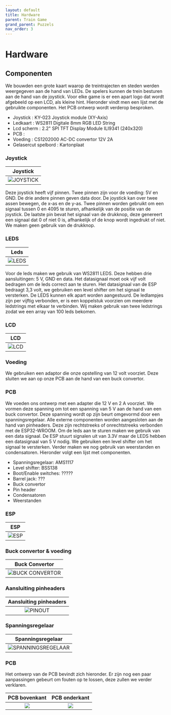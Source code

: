 ```yaml
---
layout: default
title: Hardware
parent: Train Game
grand_parent: Puzzels
nav_order: 3
---
```

# Hardware
## Componenten
We bouwden een grote kaart waarop de treintrajecten en steden werden weergegeven aan de hand van LEDs. De spelers kunnen de trein besturen aan de hand van de joystick. Voor elke game is er een apart logo dat wordt afgebeeld op een LCD, als kleine hint. Hieronder vindt men een lijst met de gebruikte componenten. Het PCB ontwerp wordt verderop besproken.

- Joystick              : KY-023 Joystick module (XY-Axis)
- Ledkaart              : WS2811 Digitale 8mm RGB LED String
- Lcd scherm            : 2.2" SPI TFT Display Module ILI9341 (240x320)
- PCB                   : 
- Voeding               : CS1202000 AC-DC convertor 12V 2A
- Gelasercut spelbord   : Kartonplaat

### Joystick

|**Joystick**|
|:----:|
|![JOYSTICK](analog-joystick.png)|

Deze joystick heeft vijf pinnen. Twee pinnen zijn voor de voeding: 5V en GND. De drie andere pinnen geven data door. De joystick kan over twee assen bewegen, de x-as en de y-as. Twee pinnen worden gebruikt om een signaal tussen 0 en 4095 te sturen, afhankelijk van de positie van de joystick. De laatste pin bevat het signaal van de drukknop, deze genereert een signaal dat 0 of niet 0 is, afhankelijk of de knop wordt ingedrukt of niet. We maken geen gebruik van de drukknop.

### LEDS

|**Leds**|
|:----:|
|![LEDS](647880_1.png)|

Voor de leds maken we gebruik van WS2811 LEDS. Deze hebben drie aansluitingen: 5 V, GND en data. Het datasignaal moet ook vijf volt bedragen om de leds correct aan te sturen. Het datasignaal van de ESP bedraagt 3,3 volt, we gebruiken een level shifter om het signaal te versterken. De LEDS kunnen elk apart worden aangestuurd. De ledlampjes zijn per vijftig verbonden, er is een koppelstuk voorzien om meerdere ledstrings met elkaar te verbinden. Wij maken gebruik van twee ledstrings zodat we een array van 100 leds bekomen.

### LCD

|**LCD**|
|:----:|
|![LCD](lcdisplay_spi_tft_a-web.png)|![LCDb](lcdisplay_spi_tft_b-web.png)|![LCDc](lcdisplay_spi_tft_c-web.png)|


### Voeding

We gebruiken een adaptor die onze opstelling van 12 volt voorziet. Deze sluiten we aan op onze PCB aan de hand van een buck convertor.


### PCB

We voeden ons ontwerp met een adapter die 12 V en 2 A voorziet. We vormen deze spanning om tot een spanning van 5 V aan de hand van een buck convertor. Deze spanning wordt op zijn beurt omgevormd door een spanningsregelaar. Alle externe componenten worden aangesloten aan de hand van pinheaders. Deze zijn rechtstreeks of onrechtstreeks verbonden met de ESP32-WROOM. Om de leds aan te sturen maken we gebruik van een data signaal. De ESP stuurt signalen uit van 3.3V maar de LEDS hebben een datasignaal van 5 V nodig. We gebruiken een level shifter om het signaal te versterken. Verder maken we nog gebruik van weerstanden en condensatoren.
Hieronder volgt een lijst met componenten.

- Spanningsregelaar: AMS1117
- Level shifter: BSS138
- Boot/Enable switches: ?????
- Barrel jack: ???
- Buck convertor
- Pin header    
- Condensatoren
- Weerstanden



### ESP 

|**ESP**|
|:----:|
|![ESP](ESPsch.png)|

### Buck convertor & voeding

|**Buck Convertor**|
|:----:|
|![BUCK CONVERTOR](Buck12V.png)|

### Aansluiting pinheaders

|**Aansluiting pinheaders**|
|:----:|
|![PINOUT](Pinheaders.png)|

### Spanningsregelaar

|**Spanningsregelaar**|
|:----:|
|![SPANNINGSREGELAAR](spanningsregelaar.png)|

### PCB

Het ontwerp van de PCB bevindt zich hieronder. Er zijn nog een paar aanpassingen gebeurt om fouten op te lossen, deze zullen we verder verklaren.

|**PCB bovenkant**|**PCB onderkant** |
|:----:|:----:|
|![](PCBfront.png)|![](PCBback.png)|


